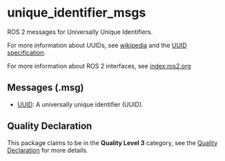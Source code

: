 # unique_identifier_msgs

ROS 2 messages for Universally Unique Identifiers.

For more information about UUIDs, see [wikipedia](https://en.wikipedia.org/wiki/Universally_unique_identifier) and the [UUID specification](https://tools.ietf.org/html/rfc4122.html).

For more information about ROS 2 interfaces, see [index.ros2.org](https://index.ros.org/doc/ros2/Concepts/About-ROS-Interfaces/)

## Messages (.msg)
* [UUID](msg/UUID.msg): A universally unique identifier (UUID).

## Quality Declaration

This package claims to be in the **Quality Level 3** category, see the [Quality Declaration](QUALITY_DECLARATION.md) for more details.
